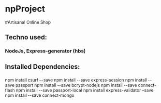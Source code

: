 # npProject
#Artisanal Online Shop
## Techno used: 
### NodeJs, Express-generator (hbs)
## Installed Dependencies:
### 
npm install csurf –-save
npm install --save express-session
npm install --save passport
npm install --save bcrypt-nodejs
npm install --save connect-flash
npm install --save passport-local
npm install express-validator –save
npm install --save connect-mongo
